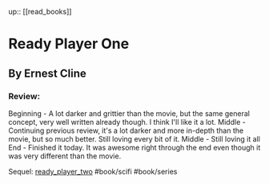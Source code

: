 up:: [[read_books]]

# Ready Player One

## By Ernest Cline

### Review:

Beginning - A lot darker and grittier than the movie, but the same general concept, very well written already though. I think I'll like it a lot.
Middle - Continuing previous review, it's a lot darker and more in-depth than the movie, but so much better. Still loving every bit of it.
Middle - Still loving it all
End - Finished it today. It was awesome right through the end even though it was very different than the movie.

Sequel: [ready_player_two](ready_player_two.md)
#book/scifi #book/series
